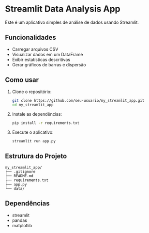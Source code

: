 # Streamlit Data Analysis App

Este é um aplicativo simples de análise de dados usando Streamlit.

## Funcionalidades

- Carregar arquivos CSV
- Visualizar dados em um DataFrame
- Exibir estatísticas descritivas
- Gerar gráficos de barras e dispersão

## Como usar

1. Clone o repositório:
    ```sh
    git clone https://github.com/seu-usuario/my_streamlit_app.git
    cd my_streamlit_app
    ```

2. Instale as dependências:
    ```sh
    pip install -r requirements.txt
    ```

3. Execute o aplicativo:
    ```sh
    streamlit run app.py
    ```

## Estrutura do Projeto

```
my_streamlit_app/
├── .gitignore
├── README.md
├── requirements.txt
├── app.py
└── data/
```

## Dependências

- streamlit
- pandas
- matplotlib
